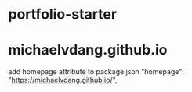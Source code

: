 # portfolio-starter
# michaelvdang.github.io

add homepage attribute to package.json
  "homepage": "https://michaelvdang.github.io/",
